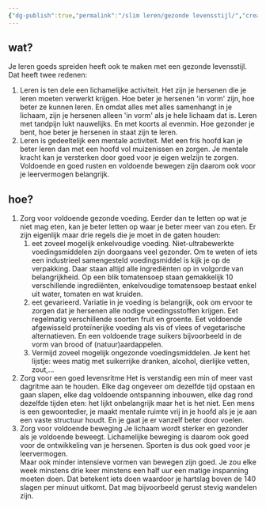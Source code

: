 ```yaml
---
{"dg-publish":true,"permalink":"/slim leren/gezonde levensstijl/","created":"2025-06-03T21:37:22.964+02:00","updated":"2025-06-03T21:37:23.273+02:00"}
---
```



## wat?
Je leren goeds spreiden heeft ook te maken met een gezonde levensstijl. Dat heeft twee redenen:
1. Leren is ten dele een lichamelijke activiteit. Het zijn je hersenen die je leren moeten verwerkt krijgen. Hoe beter je hersenen 'in vorm' zijn, hoe beter ze kunnen leren. En omdat alles met alles samenhangt in je lichaam, zijn je hersenen alleen 'in vorm' als je hele lichaam dat is.  Leren met tandpijn lukt nauwelijks. En met koorts al evenmin. Hoe gezonder je bent, hoe beter je hersenen in staat zijn te leren.
2. Leren is gedeeltelijk een mentale activiteit. Met een fris hoofd kan je beter leren dan met een hoofd vol muizenissen en zorgen. Je mentale kracht kan je versterken door goed voor je eigen welzijn te zorgen.  Voldoende en goed rusten en voldoende bewegen zijn daarom ook voor je leervermogen belangrijk.
## hoe?
1. Zorg voor voldoende gezonde voeding.  Eerder dan te letten op wat je niet mag eten, kan je beter letten op waar je beter meer van zou eten.  Er zijn eigenlijk maar drie regels die je moet in de gaten houden:
	1. eet zoveel mogelijk enkelvoudige voeding. Niet-ultrabewerkte voedingsmiddelen zijn  doorgaans veel gezonder. Om te weten of iets een industrieel samengesteld voedingsmiddel is kijk je op de verpakking. Daar staan altijd alle ingrediënten op in volgorde van belangrijkheid. Op een blik tomatensoep staan gemakkelijk 10 verschillende ingrediënten, enkelvoudige tomatensoep bestaat enkel uit water, tomaten en wat kruiden.
	2. eet gevarieerd.  Variatie in je voeding is belangrijk, ook om ervoor te zorgen dat je hersenen alle nodige voedingsstoffen krijgen. Eet regelmatig verschillende soorten fruit en groente. Eet voldoende afgewisseld proteïnerijke voeding als vis of vlees of vegetarische alternatieven. En een voldoende trage suikers bijvoorbeeld in de vorm van brood of (natuur)aardappelen.
	3. Vermijd zoveel mogelijk ongezonde voedingsmiddelen. Je kent het lijstje: wees matig met suikerrijke dranken, alcohol, dierlijke vetten, zout,... 
2. Zorg voor een goed levensritme
   Het is verstandig een min of meer vast dagritme aan te houden.  Elke dag ongeveer om dezelfde tijd opstaan en gaan slapen, elke dag voldoende ontspanning inbouwen, elke dag rond dezelfde tijden eten: het lijkt onbelangrijk maar het is het niet. 
   Een mens is een gewoontedier, je maakt mentale ruimte vrij in je hoofd als je je aan een vaste structuur houdt.	En je gaat je er vanzelf beter door voelen.
3. Zorg voor voldoende beweging
   Je lichaam wordt sterker en gezonder als je voldoende beweegt. Lichamelijke beweging is daarom ook goed voor de ontwikkeling van je hersenen. Sporten is dus ook goed voor je leervermogen.  
   Maar ook minder intensieve vormen van bewegen zijn goed. Je zou elke week minstens drie keer minstens een half uur een matige inspanning moeten doen. Dat betekent iets doen waardoor je hartslag boven de 140 slagen per minuut uitkomt. Dat mag bijvoorbeeld gerust stevig wandelen zijn.